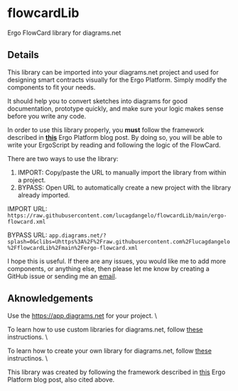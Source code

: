 # flowcardLib
Ergo FlowCard library for diagrams.net

## Details
This library can be imported into your diagrams.net project and used for designing smart contracts visually for the Ergo Platform. Simply modify the components to fit your needs.

It should help you to convert sketches into diagrams for good documentation, prototype quickly, and make sure your logic makes sense before you write any code. 

In order to use this library properly, you **must** follow the framework described in [**this**](https://ergoplatform.org/en/blog/2020_04_29_flow_cards/) Ergo Platform blog post. By doing so, you will be able to write your ErgoScript by reading and following the logic of the FlowCard.

There are two ways to use the library:
  1. IMPORT: Copy/paste the URL to manually import the library from within a project. 
  2. BYPASS: Open URL to automatically create a new project with the library already imported.

IMPORT URL: `https://raw.githubusercontent.com/lucagdangelo/flowcardLib/main/ergo-flowcard.xml`

BYPASS URL: `app.diagrams.net/?splash=0&clibs=Uhttps%3A%2F%2Fraw.githubusercontent.com%2Flucagdangelo%2FflowcardLib%2Fmain%2Fergo-flowcard.xml`

I hope this is useful. If there are any issues, you would like me to add more components, or anything else, then please let me know by creating a GitHub issue or sending me an [email](ldgaetano@protonmail.com).

## Aknowledgements
Use the <https://app.diagrams.net> for your project. \

To learn how to use custom libraries for diagrams.net, follow [these](https://www.diagrams.net/blog/custom-libraries) instructions. \

To learn how to create your own library for diagrams.net, follow [these](https://jgraph.github.io/drawio-libs/) instructinos. \

This library was created by following the framework described in [this](https://ergoplatform.org/en/blog/2020_04_29_flow_cards/) Ergo Platform blog post, also cited above.
